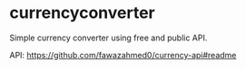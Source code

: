 # currencyconverter
Simple currency converter using free and public API.

API: https://github.com/fawazahmed0/currency-api#readme


